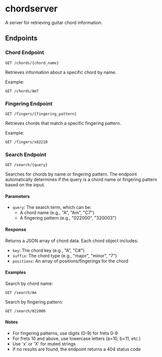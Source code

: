 # chordserver

A server for retrieving guitar chord information.

## Endpoints

### Chord Endpoint
`GET /chords/{chord_name}`

Retrieves information about a specific chord by name.

Example:
```
GET /chords/Am7
```

### Fingering Endpoint
`GET /fingers/{fingering_pattern}`

Retrieves chords that match a specific fingering pattern.

Example:
```
GET /fingers/x02210
```

### Search Endpoint
`GET /search/{query}`

Searches for chords by name or fingering pattern. The endpoint automatically determines if the query is a chord name or fingering pattern based on the input.

#### Parameters
- `query`: The search term, which can be:
  - A chord name (e.g., "A", "Am", "C7")
  - A fingering pattern (e.g., "022000", "320003")

#### Response
Returns a JSON array of chord data. Each chord object includes:
- `key`: The chord key (e.g., "A", "C#")
- `suffix`: The chord type (e.g., "major", "minor", "7")
- `positions`: An array of positions/fingerings for the chord

#### Examples

Search by chord name:
```
GET /search/Am
```

Search by fingering pattern:
```
GET /search/022000
```

#### Notes
- For fingering patterns, use digits (0-9) for frets 0-9
- For frets 10 and above, use lowercase letters (a=10, b=11, etc.)
- Use 'x' or 'X' for muted strings
- If no results are found, the endpoint returns a 404 status code
